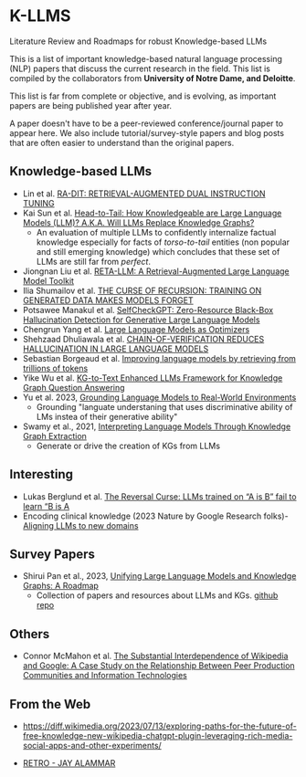 # K-LLMS
Literature Review and Roadmaps for robust  Knowledge-based LLMs

This is a list of important knowledge-based natural language processing (NLP) papers that discuss the current research in the field. This list is compiled by the collaborators from **University of Notre Dame, and Deloitte**. 

This list is far from complete or objective, and is evolving, as important papers are being published year after year.

A paper doesn't have to be a peer-reviewed conference/journal paper to appear here. We also include tutorial/survey-style papers and blog posts that are often easier to understand than the original papers.

## Knowledge-based LLMs
* Lin et al. [RA-DIT: RETRIEVAL-AUGMENTED DUAL INSTRUCTION TUNING](https://arxiv.org/pdf/2310.01352.pdf)
* Kai Sun et al. [Head-to-Tail: How Knowledgeable are Large Language Models (LLM)? A.K.A. Will LLMs Replace Knowledge Graphs?]( https://arxiv.org/pdf/2308.10168.pdf)
  - An evaluation of multiple LLMs to confidently internalize factual knowledge especially for facts of _torso-to-tail_ entities (non popular and still emerging knowledge) which concludes that these set of LLMs are still far from _perfect_. 
* Jiongnan Liu et al. [RETA-LLM: A Retrieval-Augmented Large Language Model Toolkit](https://arxiv.org/abs/2306.05212)
* Ilia Shumailov et al. [THE CURSE OF RECURSION: TRAINING ON GENERATED DATA MAKES MODELS FORGET](https://arxiv.org/pdf/2305.17493.pdf)
* Potsawee Manakul et al. [SelfCheckGPT: Zero-Resource Black-Box Hallucination Detection for Generative Large Language Models](https://arxiv.org/abs/2303.08896)
* Chengrun Yang et al.  [Large Language Models as Optimizers](https://arxiv.org/abs/2309.03409)
* Shehzaad Dhuliawala et al. [CHAIN-OF-VERIFICATION REDUCES HALLUCINATION IN LARGE LANGUAGE MODELS](https://arxiv.org/pdf/2309.11495.pdf)
* Sebastian Borgeaud et al. [Improving language models by retrieving from trillions of tokens](https://arxiv.org/pdf/2112.04426.pdf)
* Yike Wu et al. [KG-to-Text Enhanced LLMs Framework for Knowledge Graph Question Answering](https://arxiv.org/abs/2309.11206)
* Yu et al. 2023, [Grounding Language Models to Real-World Environments](https://aclanthology.org/2023.acl-long.270.pdf)
  - Grounding "languate understaning that uses discriminative ability of LMs instea of their generative ability"
* Swamy et al., 2021, [Interpreting Language Models Through Knowledge Graph Extraction](https://openreview.net/pdf?id=PW4AGjla3sx)
  - Generate or drive the creation of KGs from LLMs
    
## Interesting

* Lukas Berglund et al. [The Reversal Curse: LLMs trained on “A is B” fail to learn “B is A](https://arxiv.org/pdf/2309.12288.pdf)
* Encoding clinical knowledge (2023 Nature by Google Research folks)- [Aligning LLMs to new domains](https://www.nature.com/articles/s41586-023-06291-2)
  

## Survey Papers

* Shirui Pan et al., 2023, [Unifying Large Language Models and Knowledge Graphs: A Roadmap](https://arxiv.org/abs/2306.08302)
  - Collection of papers and resources about LLMs and KGs. [github repo](https://github.com/RManLuo/Awesome-LLM-KG)   

## Others

* Connor McMahon et al. [The Substantial Interdependence of Wikipedia and Google:  A Case Study on the Relationship Between Peer Production  Communities and Information Technologies](https://ojs.aaai.org/index.php/ICWSM/article/view/14883/14733)

## From the Web

* https://diff.wikimedia.org/2023/07/13/exploring-paths-for-the-future-of-free-knowledge-new-wikipedia-chatgpt-plugin-leveraging-rich-media-social-apps-and-other-experiments/

* [RETRO - JAY ALAMMAR](http://jalammar.github.io/illustrated-retrieval-transformer/)


